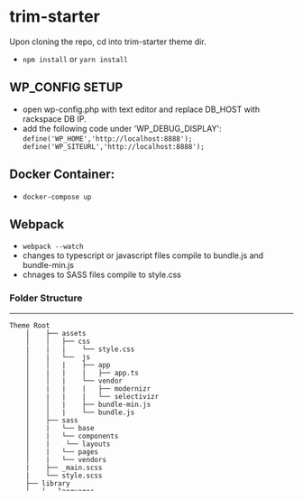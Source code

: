 # trim-starter

Upon cloning the repo, cd into trim-starter theme dir.
- `npm install` or `yarn install`

## WP_CONFIG SETUP
- open wp-config.php with text editor and replace DB_HOST with rackspace DB IP.
- add the following code under 'WP_DEBUG_DISPLAY':
`define('WP_HOME','http://localhost:8888'); define('WP_SITEURL','http://localhost:8888');`

## Docker Container:
- `docker-compose up`

## Webpack
- `webpack --watch` 
- changes to typescript or javascript files compile to bundle.js and bundle-min.js
- chnages to SASS files compile to style.css


### Folder Structure
---------------
<pre style="max-height: 300px;"><code>Theme Root
    │    ├── assets
    │    │   ├── css
    |    |   |    └── style.css
    │    |   └──  js
    │    │   |    ├── app
    │    |   |    |   ├── app.ts
    │    │   |    └── vendor
    │    |   |    |   ├── modernizr
    │    |   |    |   └── selectivizr
    │    │   |    ├── bundle-min.js
    │    │   |    └── bundle.js
    │    ├── sass
    │    |   └── base
    │    |   └── components
    │    |    └── layouts
    │    |   └── pages
    │    |   └── vendors
    |    ├── _main.scss
    |    └── style.scss
    ├── library
    │   └── languages
    │   │   ├── some_like_it_neat.pot
    │   └── vendors
    │   │   ├── js
    │   │   ├── tgm-plugin-activation
    │   │   ├── tha-theme-hooks
    │   │   └── customizer
    │   ├── custom-header.php
    │   ├── extras.php
    │   ├── jetpack.php
    │   └── template-tags.php
    ├── page-templates
    │     └── template-parts
    |     |   ├── content-aside.php
    |     |   ├── content-audio.php
    |     |   ├── content-chat.php
    |     |   ├── content-gallery.php
    |     |   ├── content-image.php
    |     |   ├── content-link.php
    |     |   ├── content-none.php
    |     |   ├── content-page.php
    |     |   ├── content-quote.php
    |     |   ├── content-single.php
    |     |   ├── content-status.php
    |     |   ├── content-video.php
    |     |   └── content.php
    |     ├── template-home.php
    |     ├── template-landing-page.php
    ├── 404.php
    ├── archive.php
    ├── comments.php
    ├── footer.php
    ├── functions.php
    ├── gulpfile.js
    ├── header.php
    ├── index.php
    ├── license.txt
    ├── package.json
    ├── page.php
    ├── search.png
    ├── searchform.php
    ├── sidebar.php
    ├── single.php
    └── style.css</code></pre>
